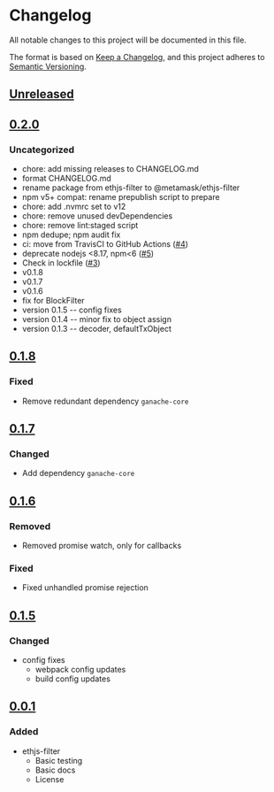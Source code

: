 # Changelog
All notable changes to this project will be documented in this file.

The format is based on [Keep a Changelog](https://keepachangelog.com/en/1.0.0/),
and this project adheres to [Semantic Versioning](https://semver.org/spec/v2.0.0.html).

## [Unreleased]

## [0.2.0]
### Uncategorized
- chore: add missing releases to CHANGELOG.md
- format CHANGELOG.md
- rename package from ethjs-filter to @metamask/ethjs-filter
- npm v5+ compat: rename prepublish script to prepare
- chore: add .nvmrc set to v12
- chore: remove unused devDependencies
- chore: remove lint:staged script
- npm dedupe; npm audit fix
- ci: move from TravisCI to GitHub Actions ([#4](https://github.com/legobeat/ethjs-filter/pull/4))
- deprecate nodejs <8.17, npm<6 ([#5](https://github.com/legobeat/ethjs-filter/pull/5))
- Check in lockfile ([#3](https://github.com/legobeat/ethjs-filter/pull/3))
- v0.1.8
- v0.1.7
- v0.1.6
- fix for BlockFilter
- version 0.1.5 -- config fixes
- version 0.1.4 -- minor fix to object assign
- version 0.1.3 -- decoder, defaultTxObject

## [0.1.8]
### Fixed
- Remove redundant dependency `ganache-core`

## [0.1.7]
### Changed
- Add dependency `ganache-core`

## [0.1.6]
### Removed
- Removed promise watch, only for callbacks

### Fixed
- Fixed unhandled promise rejection

## [0.1.5]
### Changed
- config fixes
  - webpack config updates
  - build config updates

## [0.0.1]
### Added
- ethjs-filter
  - Basic testing
  - Basic docs
  - License

[Unreleased]: https://github.com/legobeat/ethjs-filter/compare/v0.2.0...HEAD
[0.2.0]: https://github.com/legobeat/ethjs-filter/compare/v0.1.8...v0.2.0
[0.1.8]: https://github.com/legobeat/ethjs-filter/compare/v0.1.7...v0.1.8
[0.1.7]: https://github.com/legobeat/ethjs-filter/compare/v0.1.6...v0.1.7
[0.1.6]: https://github.com/legobeat/ethjs-filter/compare/v0.1.5...v0.1.6
[0.1.5]: https://github.com/legobeat/ethjs-filter/compare/v0.0.1...v0.1.5
[0.0.1]: https://github.com/legobeat/ethjs-filter/releases/tag/v0.0.1
